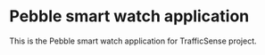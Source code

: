 Pebble smart watch application
========

This is the Pebble smart watch application for TrafficSense project.

